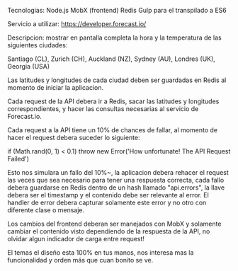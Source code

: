 Tecnologias:
Node.js
MobX (frontend)
Redis
Gulp para el transpilado a ES6

Servicio a utilizar:
https://developer.forecast.io/

Descripcion:
mostrar en pantalla completa la hora y la temperatura de las siguientes ciudades:

Santiago (CL), Zurich (CH), Auckland (NZ), Sydney (AU), Londres (UK), Georgia (USA)

Las latitudes y longitudes de cada ciudad deben ser guardadas en Redis al momento de iniciar la aplicacion.

Cada request de la API debera ir a Redis, sacar las latitudes y longitudes correspondientes, y hacer las consultas necesarias al servicio de Forecast.io.

Cada request a la API tiene un 10% de chances de fallar, al momento de hacer el request debera suceder lo siguiente:

if (Math.rand(0, 1) < 0.1) throw new Error('How unfortunate! The API Request Failed')

Esto nos simulara un fallo del 10%~, la aplicacion debera rehacer el request las veces que sea necesario para tener una respuesta correcta, cada fallo debera guardarse en Redis dentro de un hash llamado "api.errors", la llave debera ser el timestamp y el contenido debe ser relevante al error. El handler de error debera capturar solamente este error y no otro con diferente clase o mensaje.

Los cambios del frontend deberan ser manejados con MobX y solamente cambiar el contenido visto dependiendo de la respuesta de la API, no olvidar algun indicador de carga entre request!

El temas el diseño esta 100% en tus manos, nos interesa mas la funcionalidad y orden más que cuan bonito se ve.
